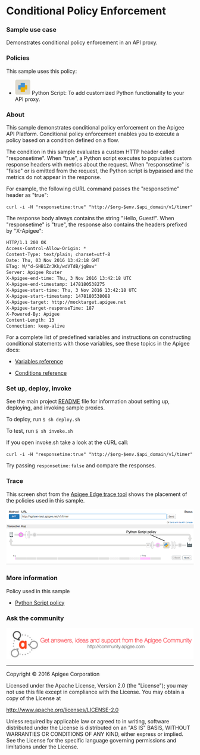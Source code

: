 # Conditional Policy Enforcement

### Sample use case

Demonstrates conditional policy enforcement in an API proxy.

### Policies 

This sample uses this policy: 

* ![alt text](../../images/icon_policy_python.jpg "Python Script policy") Python Script: To add customized Python functionality to your API proxy.


### About

This sample demonstrates conditional policy enforcement on the Apigee API Platform.  Conditional policy enforcement enables you to execute a policy based on a condition defined on a flow.

The condition in this sample evaluates a custom HTTP header called "responsetime". When “true”, a Python script executes to populates custom response headers with metrics about the request. When "responsetime" is "false" or is omitted from the request, the Python script is bypassed and the metrics do not appear in the response.

For example, the following cURL command passes the "responsetime" header as "true": 

`curl -i -H "responsetime:true" "http://$org-$env.$api_domain/v1/timer"`

The response body always contains the string "Hello, Guest!". When "responsetime" is "true", the response also contains the headers prefixed by "X-Apigee":

```
HTTP/1.1 200 OK
Access-Control-Allow-Origin: *
Content-Type: text/plain; charset=utf-8
Date: Thu, 03 Nov 2016 13:42:18 GMT
ETag: W/"d-GHB1ZrJKk/wdVTdB/jgBsw"
Server: Apigee Router
X-Apigee-end-time: Thu, 3 Nov 2016 13:42:18 UTC
X-Apigee-end-timestamp: 1478180538275
X-Apigee-start-time: Thu, 3 Nov 2016 13:42:18 UTC
X-Apigee-start-timestamp: 1478180538088
X-Apigee-target: http://mocktarget.apigee.net
X-Apigee-target-responseTime: 187
X-Powered-By: Apigee
Content-Length: 13
Connection: keep-alive
```

For a complete list of predefined variables and instructions on constructing conditional statements with those variables, see these topics in the Apigee docs:

* [Variables reference](http://docs.apigee.com/api-services/reference/variables-reference)

* [Conditions reference](http://docs.apigee.com/api-services/reference/conditions-reference)


### Set up, deploy, invoke

See the main project [README](../../README.md) file for information about setting up, deploying, and invoking sample proxies. 

To deploy, run `$ sh deploy.sh`

To test, run `$ sh invoke.sh`

If you open invoke.sh take a look at the cURL call:

`curl -i -H "responsetime:true" "http://$org-$env.$api_domain/v1/timer"`

Try passing `responsetime:false` and compare the responses.


### Trace

This screen shot from the [Apigee Edge trace tool](http://apigee.com/docs/api-services/content/using-trace-tool-0) shows the placement of the policies used in this sample. 

![alt text](../../images/python-script-trace.png) 


### More information

Policy used in this sample

* [Python Script policy](http://docs.apigee.com/api-services/reference/python-script-policy)


### Ask the community

[![alt text](../../images/apigee-community.png "Apigee Community is a great place to ask questions and find answers about developing API proxies. ")](https://community.apigee.com?via=github)

---

Copyright © 2016 Apigee Corporation

Licensed under the Apache License, Version 2.0 (the "License"); you may not use
this file except in compliance with the License. You may obtain a copy
of the License at

http://www.apache.org/licenses/LICENSE-2.0

Unless required by applicable law or agreed to in writing, software
distributed under the License is distributed on an "AS IS" BASIS,
WITHOUT WARRANTIES OR CONDITIONS OF ANY KIND, either express or implied.
See the License for the specific language governing permissions and
limitations under the License.

